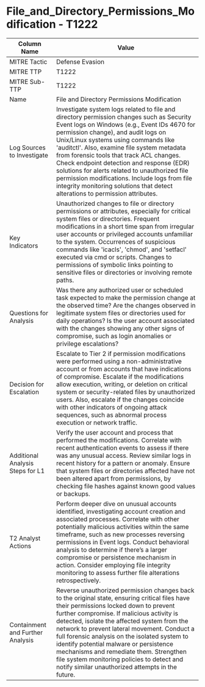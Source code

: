 # File_and_Directory_Permissions_Modification - T1222

| Column Name | Value |
|-------------|-------|
| MITRE Tactic | Defense Evasion |
| MITRE TTP | T1222 |
| MITRE Sub-TTP | T1222 |
| Name | File and Directory Permissions Modification |
| Log Sources to Investigate | Investigate system logs related to file and directory permission changes such as Security Event logs on Windows (e.g., Event IDs 4670 for permission change), and audit logs on Unix/Linux systems using commands like 'auditctl'. Also, examine file system metadata from forensic tools that track ACL changes. Check endpoint detection and response (EDR) solutions for alerts related to unauthorized file permission modifications. Include logs from file integrity monitoring solutions that detect alterations to permission attributes. |
| Key Indicators | Unauthorized changes to file or directory permissions or attributes, especially for critical system files or directories. Frequent modifications in a short time span from irregular user accounts or privileged accounts unfamiliar to the system. Occurrences of suspicious commands like 'icacls', 'chmod', and 'setfacl' executed via cmd or scripts. Changes to permissions of symbolic links pointing to sensitive files or directories or involving remote paths. |
| Questions for Analysis | Was there any authorized user or scheduled task expected to make the permission change at the observed time? Are the changes observed in legitimate system files or directories used for daily operations? Is the user account associated with the changes showing any other signs of compromise, such as login anomalies or privilege escalations? |
| Decision for Escalation | Escalate to Tier 2 if permission modifications were performed using a non-administrative account or from accounts that have indications of compromise. Escalate if the modifications allow execution, writing, or deletion on critical system or security-related files by unauthorized users. Also, escalate if the changes coincide with other indicators of ongoing attack sequences, such as abnormal process execution or network traffic. |
| Additional Analysis Steps for L1 | Verify the user account and process that performed the modifications. Correlate with recent authentication events to assess if there was any unusual access. Review similar logs in recent history for a pattern or anomaly. Ensure that system files or directories affected have not been altered apart from permissions, by checking file hashes against known good values or backups. |
| T2 Analyst Actions | Perform deeper dive on unusual accounts identified, investigating account creation and associated processes. Correlate with other potentially malicious activities within the same timeframe, such as new processes reversing permissions in Event logs. Conduct behavioral analysis to determine if there’s a larger compromise or persistence mechanism in action. Consider employing file integrity monitoring to assess further file alterations retrospectively. |
| Containment and Further Analysis | Reverse unauthorized permission changes back to the original state, ensuring critical files have their permissions locked down to prevent further compromise. If malicious activity is detected, isolate the affected system from the network to prevent lateral movement. Conduct a full forensic analysis on the isolated system to identify potential malware or persistence mechanisms and remediate them. Strengthen file system monitoring policies to detect and notify similar unauthorized attempts in the future. |
